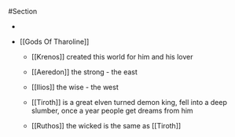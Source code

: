 #Section

 - 
 - [[Gods Of Tharoline]] 
	 - [[Krenos]] created this world for him and his lover
	 - [[Aeredon]] the strong - the east
	 - [[Ilios]] the wise - the west
	 - [[Tiroth]] is a great elven turned demon king, fell into a deep slumber, once a year people get dreams from him
	 - [[Ruthos]] the wicked is the same as [[Tiroth]] 